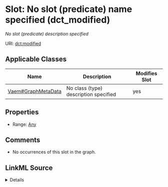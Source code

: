 

# Slot: No slot (predicate) name specified (dct_modified)


_No slot (predicate) description specified_







URI: [dct:modified](http://purl.org/dc/terms/modified)



<!-- no inheritance hierarchy -->





## Applicable Classes

| Name | Description | Modifies Slot |
| --- | --- | --- |
| [Vaem#GraphMetaData](../classes/Vaem#GraphMetaData.md) | No class (type) description specified |  yes  |







## Properties

* Range: [Any](../classes/Any.md)





## Comments

* No occurrences of this slot in the graph.



## LinkML Source

<details>

```yaml
name: dct_modified
description: No slot (predicate) description specified
title: No slot (predicate) name specified
comments:
- No occurrences of this slot in the graph.
from_schema: sawgraph-kg
rank: 1000
slot_uri: dct:modified
alias: dct_modified
domain_of:
- vaem_#GraphMetaData
range: Any

```
</details>